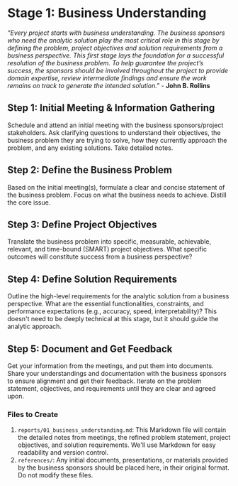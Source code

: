 # Stage 1: Business Understanding
_"Every project starts with business understanding. The business sponsors who need the analytic solution play the most critical role in this stage by defining the problem, project objectives and solution requirements from a business perspective. This first stage lays the foundation for a successful resolution of the business problem. To help guarantee the project’s success, the sponsors should be involved throughout the project to provide domain expertise, review intermediate findings and ensure the work remains on track to generate the intended solution."_ - **John B. Rollins**

## Step 1: Initial Meeting & Information Gathering
Schedule and attend an initial meeting with the business sponsors/project stakeholders. Ask clarifying questions to understand their objectives, the business problem they are trying to solve, how they currently approach the problem, and any existing solutions. Take detailed notes.

## Step 2: Define the Business Problem
Based on the initial meeting(s), formulate a clear and concise statement of the business problem. Focus on what the business needs to achieve. Distill the core issue.

## Step 3: Define Project Objectives
Translate the business problem into specific, measurable, achievable, relevant, and time-bound (SMART) project objectives. What specific outcomes will constitute success from a business perspective?

## Step 4: Define Solution Requirements
Outline the high-level requirements for the analytic solution from a business perspective. What are the essential functionalities, constraints, and performance expectations (e.g., accuracy, speed, interpretability)? This doesn't need to be deeply technical at this stage, but it should guide the analytic approach.

## Step 5: Document and Get Feedback
Get your information from the meetings, and put them into documents. Share your understandings and documentation with the business sponsors to ensure alignment and get their feedback. Iterate on the problem statement, objectives, and requirements until they are clear and agreed upon.

### Files to Create
1. `reports/01_business_understanding.md`: This Markdown file will contain the detailed notes from meetings, the refined problem statement, project objectives, and solution requirements. We'll use Markdown for easy readability and version control.
2. `references/`: Any initial documents, presentations, or materials provided by the business sponsors should be placed here, in their original format. Do not modify these files.